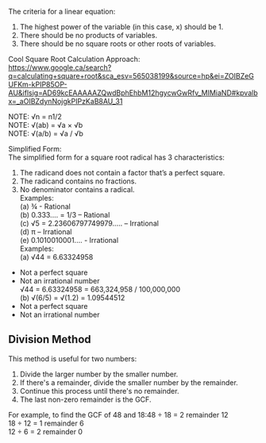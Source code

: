 The criteria for a linear equation:
1. The highest power of the variable (in this case, x) should be 1.
2. There should be no products of variables.
3. There should be no square roots or other roots of variables.



Cool Square Root Calculation Approach:  
https://www.google.ca/search?q=calculating+square+root&sca_esv=565038199&source=hp&ei=ZOIBZeGUFKm-kPIP85OP-AU&iflsig=AD69kcEAAAAAZQwdBphEhbM12hgycwGwRfv_MIMiaND#kpvalbx=_aOIBZdynNojgkPIPzKaB8AU_31  

NOTE: √n = n1/2  
NOTE: √(ab) = √a × √b  
NOTE: √(a/b) = √a / √b


Simplified Form:  
The simplified form for a square root radical has 3 characteristics:  
1. The radicand does not contain a factor that’s a perfect square.  
2. The radicand contains no fractions.  
3. No denominator contains a radical.  
Examples:  
(a) ¾ - Rational  
(b) 0.333.... = 1/3 – Rational  
(c) √5 = 2.23606797749979..... – Irrational  
(d) π – Irrational  
(e) 0.1010010001.... - Irrational  
Examples:  
(a) √44 = 6.63324958  
- Not a perfect square  
- Not an irrational number  
√44 = 6.63324958 = 663,324,958 / 100,000,000  
(b) √(6/5) = √(1.2) = 1.09544512  
- Not a perfect square  
- Not an irrational number




## Division Method

This method is useful for two numbers:

1. Divide the larger number by the smaller number.
2. If there's a remainder, divide the smaller number by the remainder.
3. Continue this process until there's no remainder.
4. The last non-zero remainder is the GCF.

For example, to find the GCF of 48 and 18:48 ÷ 18 = 2 remainder 12  
18 ÷ 12 = 1 remainder 6  
12 ÷ 6 = 2 remainder 0